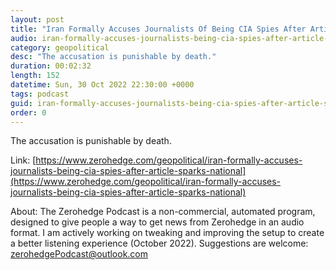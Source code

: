 ```yaml
---
layout: post
title: "Iran Formally Accuses Journalists Of Being CIA Spies After Article Sparks National Uprising"
audio: iran-formally-accuses-journalists-being-cia-spies-after-article-sparks-national-0
category: geopolitical
desc: "The accusation is punishable by death."
duration: 00:02:32
length: 152
datetime: Sun, 30 Oct 2022 22:30:00 +0000
tags: podcast
guid: iran-formally-accuses-journalists-being-cia-spies-after-article-sparks-national-0
order: 0
---
```

The accusation is punishable by death.

Link: [https://www.zerohedge.com/geopolitical/iran-formally-accuses-journalists-being-cia-spies-after-article-sparks-national](https://www.zerohedge.com/geopolitical/iran-formally-accuses-journalists-being-cia-spies-after-article-sparks-national)

About: The Zerohedge Podcast is a non-commercial, automated program, designed to give people a way to get news from Zerohedge in an audio format.  I am actively working on tweaking and improving the setup to create a better listening experience (October 2022).  Suggestions are welcome: [zerohedgePodcast@outlook.com](mailto:zerohedgePodcast@outlook.com)